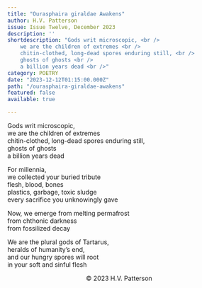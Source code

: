 ```yaml
---
title: "Ourasphaira giraldae Awakens"
author: H.V. Patterson
issue: Issue Twelve, December 2023
description: ''
shortdescription: "Gods writ microscopic, <br />
    we are the children of extremes <br /> 
    chitin-clothed, long-dead spores enduring still, <br /> 
    ghosts of ghosts <br />
    a billion years dead <br />"
category: POETRY
date: "2023-12-12T01:15:00.000Z"
path: "/ourasphaira-giraldae-awakens"
featured: false
available: true

---
```


Gods writ microscopic, <br />
we are the children of extremes <br /> 
chitin-clothed, long-dead spores enduring still, <br /> 
ghosts of ghosts <br />
a billion years dead <br />

For millennia, <br /> 
we collected your buried tribute <br /> 
flesh, blood, bones <br />
plastics, garbage, toxic sludge <br />
every sacrifice you unknowingly gave <br />

Now, we emerge from melting permafrost <br />
from chthonic darkness <br />
from fossilized decay <br />

We are the plural gods of Tartarus, <br />
heralds of humanity’s end, <br />
and our hungry spores will root <br /> 
in your soft and sinful flesh <br />



<p style="text-align: center;">© 2023 H.V. Patterson</p>


